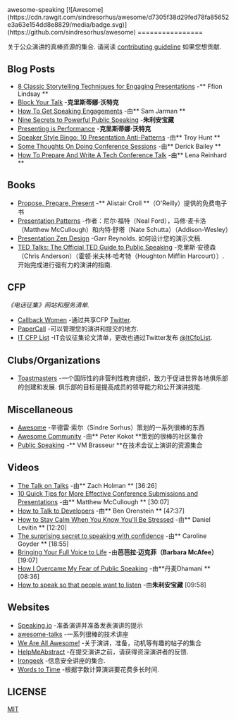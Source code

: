 <div class="github-widget" data-repo="matteofigus/awesome-speaking"></div>
<script async src="https://pagead2.googlesyndication.com/pagead/js/adsbygoogle.js"></script><ins class="adsbygoogle" style="display:block" data-ad-client="ca-pub-6890694312814945" data-ad-slot="5473692530" data-ad-format="auto"  data-full-width-responsive="true"></ins><script>(adsbygoogle = window.adsbygoogle || []).push({});</script>
awesome-speaking [![Awesome](https://cdn.rawgit.com/sindresorhus/awesome/d7305f38d29fed78fa85652e3a63e154dd8e8829/media/badge.svg)](https://github.com/sindresorhus/awesome)
================

 关于公众演讲的真棒资源的集合.  请阅读 [contributing guideline](https://github.com/matteofigus/awesome-speaking/blob/master/contributing.md) 如果您想贡献.

## Blog Posts
* [8 Classic Storytelling Techniques for Engaging Presentations](https://www.sparkol.com/en/Blog/8-Classic-storytelling-techniques-for-engaging-presentations) -** Ffion Lindsay **
* [Block Your Talk](http://eleganthack.com/block-your-talk/) -**克里斯蒂娜·沃特克**
* [How To Get Speaking Engagements](https://www.samjarman.co.nz/blog/speaking-gigs) -由** Sam Jarman **
* [Nine Secrets to Powerful Public Speaking](http://www.gq-magazine.co.uk/article/public-speaking-tips) -**朱利安宝藏**
* [Presenting is Performance](http://eleganthack.com/presenting-is-performance/) -**克里斯蒂娜·沃特克**
* [Speaker Style Bingo: 10 Presentation Anti-Patterns](http://www.troyhunt.com/2015/06/speaker-style-bingo-10-presentation.html) -由** Troy Hunt **
* [Some Thoughts On Doing Conference Sessions](http://derickbailey.com/2015/11/11/some-thoughts-on-doing-conference-sessions/) -由** Derick Bailey **
* [How To Prepare And Write A Tech Conference Talk](http://wunder.schoenaberselten.com/2016/02/16/how-to-prepare-and-write-a-tech-conference-talk/) -由** Lena Reinhard **

## Books
* [Propose, Prepare, Present](http://shop.oreilly.com/product/0636920027096.do) -** Alistair Croll **（O&#39;Reilly）提供的免费电子书
* [Presentation Patterns](http://presentationpatterns.com/) -作者：尼尔·福特（Neal Ford），马修·麦卡洛（Matthew McCullough）和内特·舒塔（Nate Schutta）（Addison-Wesley）
* [Presentation Zen Design](http://www.amazon.com/gp/product/0321668790)  -Garr Reynolds.  如何设计您的演示文稿.
* [TED Talks: The Official TED Guide to Public Speaking](http://www.amazon.com/d/0544634497/)  -克里斯·安德森（Chris Anderson）（霍顿·米夫林·哈考特（Houghton Mifflin Harcourt））.  开始完成进行强有力的演讲的指南.

## CFP

*《电话征集》网站和服务清单.*

* [Callback Women](http://www.callbackwomen.com/) -通过共享CFP [Twitter](https://twitter.com/callbackwomen).
* [PaperCall](https://papercall.io/) -可以管理您的演讲和提交的地方.
* [IT CFP List](https://github.com/softwaremill/it-cfp-list) -IT会议征集论文清单，更改也通过Twitter发布 [@ItCfpList](https://twitter.com/ItCfpList).

## Clubs/Organizations
* [Toastmasters](https://www.toastmasters.org/Find-a-Club)  -一个国际性的非营利性教育组织，致力于促进世界各地俱乐部的创建和发展.  俱乐部的目标是提高成员的领导能力和公开演讲技能.

## Miscellaneous
* [Awesome](https://github.com/sindresorhus/awesome) -辛德雷·索尔（Sindre Sorhus）策划的一系列很棒的东西
* [Awesome Community](https://github.com/peterkokot/awesome-community) -由** Peter Kokot **策划的很棒的社区集合
* [Public Speaking](https://github.com/vmbrasseur/Public_Speaking) -** VM Brasseur **在技术会议上演讲的资源集合

## Videos
* [The Talk on Talks](https://zachholman.com/talk/the-talk-on-talks/) -由** Zach Holman ** [36:26]
* [10 Quick Tips for More Effective Conference Submissions and Presentations](https://www.youtube.com/watch?v=fJz4JJIchaY) -由** Matthew McCullough ** [30:07]
* [How to Talk to Developers](https://www.youtube.com/watch?v=l9JXH7JPjR4) -由** Ben Orenstein ** [47:37]
* [How to Stay Calm When You Know You'll Be Stressed](https://www.ted.com/talks/daniel_levitin_how_to_stay_calm_when_you_know_you_ll_be_stressed) -由** Daniel Levitin ** [12:20]
* [The surprising secret to speaking with confidence](https://www.youtube.com/watch?v=a2MR5XbJtXU) -由** Caroline Goyder ** [18:55]
* [Bringing Your Full Voice to Life](https://www.youtube.com/watch?v=Ze763kgrWGg) -由**芭芭拉·迈克菲（Barbara McAfee）** [19:07]
* [How I Overcame My Fear of Public Speaking](https://www.youtube.com/watch?v=80UVjkcxGmA) -由**丹麦Dhamani ** [08:36]
* [How to speak so that people want to listen](https://www.youtube.com/watch?v=eIho2S0ZahI) -由**朱利安宝藏** [09:58]

## Websites
* [Speaking.io](http://speaking.io) -准备演讲并准备发表演讲的提示
* [awesome-talks](https://github.com/JanVanRyswyck/awesome-talks) -一系列很棒的技术讲座
* [We Are All Awesome!](http://weareallaweso.me/) -关于演讲，准备，动机等有趣的帖子的集合
* [HelpMeAbstract](http://helpmeabstract.com/) -在提交演讲之前，请获得资深演讲者的反馈.
* [Irongeek](https://www.irongeek.com/) -信息安全讲座的集合.
* [Words to Time](https://wordstotime.com/) -根据字数计算演讲要花费多长时间.

## LICENSE
[MIT](https://github.com/matteofigus/awesome-speaking/blob/master/LICENSE.md)
